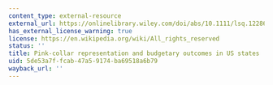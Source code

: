```yaml
---
content_type: external-resource
external_url: https://onlinelibrary.wiley.com/doi/abs/10.1111/lsq.12286
has_external_license_warning: true
license: https://en.wikipedia.org/wiki/All_rights_reserved
status: ''
title: Pink-collar representation and budgetary outcomes in US states
uid: 5de53a7f-fcab-47a5-9174-ba69518a6b79
wayback_url: ''
---
```

